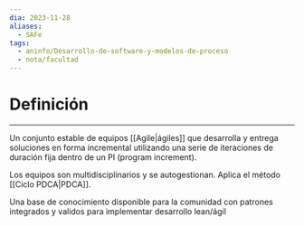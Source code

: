 ```yaml
---
dia: 2023-11-28
aliases:
  - SAFe
tags:
  - aninfo/Desarrollo-de-software-y-modelos-de-proceso
  - nota/facultad
---
```

# Definición
---
Un conjunto estable de equipos [[Agile|ágiles]] que desarrolla y entrega soluciones en forma incremental utilizando una serie de iteraciones de duración fija dentro de un PI (program increment).

Los equipos son multidisciplinarios y se autogestionan. Aplica el método [[Ciclo PDCA|PDCA]].

Una base de conocimiento disponible para la comunidad con patrones integrados y validos para implementar desarrollo lean/ágil